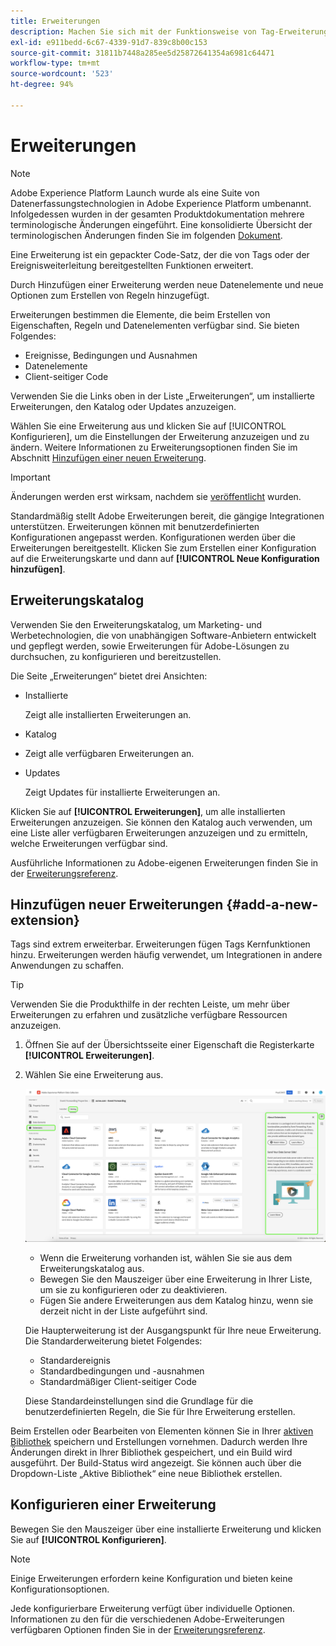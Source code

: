 ```yaml
---
title: Erweiterungen
description: Machen Sie sich mit der Funktionsweise von Tag-Erweiterungen in Adobe Experience Platform vertraut.
exl-id: e911bedd-6c67-4339-91d7-839c8b00c153
source-git-commit: 31811b7448a285ee5d25872641354a6981c64471
workflow-type: tm+mt
source-wordcount: '523'
ht-degree: 94%

---
```


# Erweiterungen

>[!NOTE]
>
>Adobe Experience Platform Launch wurde als eine Suite von Datenerfassungstechnologien in Adobe Experience Platform umbenannt. Infolgedessen wurden in der gesamten Produktdokumentation mehrere terminologische Änderungen eingeführt. Eine konsolidierte Übersicht der terminologischen Änderungen finden Sie im folgenden [Dokument](../../../term-updates.md).

Eine Erweiterung ist ein gepackter Code-Satz, der die von Tags oder der Ereignisweiterleitung bereitgestellten Funktionen erweitert.

Durch Hinzufügen einer Erweiterung werden neue Datenelemente und neue Optionen zum Erstellen von Regeln hinzugefügt.

Erweiterungen bestimmen die Elemente, die beim Erstellen von Eigenschaften, Regeln und Datenelementen verfügbar sind. Sie bieten Folgendes:

* Ereignisse, Bedingungen und Ausnahmen
* Datenelemente
* Client-seitiger Code

Verwenden Sie die Links oben in der Liste „Erweiterungen“, um installierte Erweiterungen, den Katalog oder Updates anzuzeigen.

Wählen Sie eine Erweiterung aus und klicken Sie auf [!UICONTROL Konfigurieren], um die Einstellungen der Erweiterung anzuzeigen und zu ändern. Weitere Informationen zu Erweiterungsoptionen finden Sie im Abschnitt [Hinzufügen einer neuen Erweiterung](#add-a-new-extension).

>[!IMPORTANT]
>
>Änderungen werden erst wirksam, nachdem sie [veröffentlicht](../../publishing/overview.md) wurden.

Standardmäßig stellt Adobe Erweiterungen bereit, die gängige Integrationen unterstützen. Erweiterungen können mit benutzerdefinierten Konfigurationen angepasst werden. Konfigurationen werden über die Erweiterungen bereitgestellt. Klicken Sie zum Erstellen einer Konfiguration auf die Erweiterungskarte und dann auf **[!UICONTROL Neue Konfiguration hinzufügen]**.

## Erweiterungskatalog

Verwenden Sie den Erweiterungskatalog, um Marketing- und Werbetechnologien, die von unabhängigen Software-Anbietern entwickelt und gepflegt werden, sowie Erweiterungen für Adobe-Lösungen zu durchsuchen, zu konfigurieren und bereitzustellen.

Die Seite „Erweiterungen“ bietet drei Ansichten:

* Installierte

  Zeigt alle installierten Erweiterungen an.

* Katalog
* Zeigt alle verfügbaren Erweiterungen an.
* Updates

  Zeigt Updates für installierte Erweiterungen an.

Klicken Sie auf **[!UICONTROL Erweiterungen]**, um alle installierten Erweiterungen anzuzeigen. Sie können den Katalog auch verwenden, um eine Liste aller verfügbaren Erweiterungen anzuzeigen und zu ermitteln, welche Erweiterungen verfügbar sind.

Ausführliche Informationen zu Adobe-eigenen Erweiterungen finden Sie in der [Erweiterungsreferenz](../../../extensions/client/overview.md).

## Hinzufügen neuer Erweiterungen {#add-a-new-extension}

Tags sind extrem erweiterbar. Erweiterungen fügen Tags Kernfunktionen hinzu. Erweiterungen werden häufig verwendet, um Integrationen in andere Anwendungen zu schaffen.

>[!TIP]
>
>Verwenden Sie die Produkthilfe in der rechten Leiste, um mehr über Erweiterungen zu erfahren und zusätzliche verfügbare Ressourcen anzuzeigen.

1. Öffnen Sie auf der Übersichtsseite einer Eigenschaft die Registerkarte **[!UICONTROL Erweiterungen]**.
1. Wählen Sie eine Erweiterung aus.

   ![Registerkarte &quot;Katalog&quot;mit den Haupterweiterungen auf der Registerkarte &quot;Erweiterungen&quot;.](../../../images/extensions.png)

   * Wenn die Erweiterung vorhanden ist, wählen Sie sie aus dem Erweiterungskatalog aus.
   * Bewegen Sie den Mauszeiger über eine Erweiterung in Ihrer Liste, um sie zu konfigurieren oder zu deaktivieren.
   * Fügen Sie andere Erweiterungen aus dem Katalog hinzu, wenn sie derzeit nicht in der Liste aufgeführt sind.

   Die Haupterweiterung ist der Ausgangspunkt für Ihre neue Erweiterung. Die Standarderweiterung bietet Folgendes:

   * Standardereignis
   * Standardbedingungen und -ausnahmen
   * Standardmäßiger Client-seitiger Code

   Diese Standardeinstellungen sind die Grundlage für die benutzerdefinierten Regeln, die Sie für Ihre Erweiterung erstellen.

Beim Erstellen oder Bearbeiten von Elementen können Sie in Ihrer [aktiven Bibliothek](../../publishing/libraries.md#active-library) speichern und Erstellungen vornehmen. Dadurch werden Ihre Änderungen direkt in Ihrer Bibliothek gespeichert, und ein Build wird ausgeführt. Der Build-Status wird angezeigt. Sie können auch über die Dropdown-Liste „Aktive Bibliothek“ eine neue Bibliothek erstellen.

## Konfigurieren einer Erweiterung

Bewegen Sie den Mauszeiger über eine installierte Erweiterung und klicken Sie auf **[!UICONTROL Konfigurieren]**.

>[!NOTE]
>
>Einige Erweiterungen erfordern keine Konfiguration und bieten keine Konfigurationsoptionen.

Jede konfigurierbare Erweiterung verfügt über individuelle Optionen. Informationen zu den für die verschiedenen Adobe-Erweiterungen verfügbaren Optionen finden Sie in der [Erweiterungsreferenz](../../../extensions/client/overview.md).
